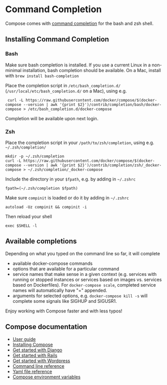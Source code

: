 <!--[metadata]>
+++
title = "Command Completion"
description = "Compose CLI reference"
keywords = ["fig, composition, compose, docker, orchestration, cli,  reference"]
[menu.main]
parent="smn_workw_compose"
weight=3
+++
<![end-metadata]-->

# Command Completion

Compose comes with [command completion](http://en.wikipedia.org/wiki/Command-line_completion)
for the bash and zsh shell.

## Installing Command Completion

### Bash

Make sure bash completion is installed. If you use a current Linux in a non-minimal installation, bash completion should be available.
On a Mac, install with `brew install bash-completion`

Place the completion script in `/etc/bash_completion.d/` (`/usr/local/etc/bash_completion.d/` on a Mac), using e.g.

     curl -L https://raw.githubusercontent.com/docker/compose/$(docker-compose --version | awk '{print $2}')/contrib/completion/bash/docker-compose > /etc/bash_completion.d/docker-compose

Completion will be available upon next login.

### Zsh

Place the completion script in your `/path/to/zsh/completion`, using e.g. `~/.zsh/completion/`

    mkdir -p ~/.zsh/completion
    curl -L https://raw.githubusercontent.com/docker/compose/$(docker-compose --version | awk '{print $2}')/contrib/completion/zsh/_docker-compose > ~/.zsh/completion/_docker-compose

Include the directory in your `$fpath`, e.g. by adding in `~/.zshrc`

    fpath=(~/.zsh/completion $fpath)

Make sure `compinit` is loaded or do it by adding in `~/.zshrc`

    autoload -Uz compinit && compinit -i

Then reload your shell

    exec $SHELL -l

## Available completions

Depending on what you typed on the command line so far, it will complete

 - available docker-compose commands
 - options that are available for a particular command
 - service names that make sense in a given context (e.g. services with running or stopped instances or services based on images vs. services based on Dockerfiles). For `docker-compose scale`, completed service names will automatically have "=" appended.
 - arguments for selected options, e.g. `docker-compose kill -s` will complete some signals like SIGHUP and SIGUSR1.

Enjoy working with Compose faster and with less typos!

## Compose documentation

- [User guide](/)
- [Installing Compose](install.md)
- [Get started with Django](django.md)
- [Get started with Rails](rails.md)
- [Get started with Wordpress](wordpress.md)
- [Command line reference](cli.md)
- [Yaml file reference](yml.md)
- [Compose environment variables](env.md)